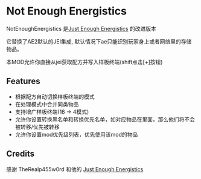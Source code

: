 # Not Enough Energistics
NotEnoughEnergistics 是[Just Enough Energistics](https://www.curseforge.com/minecraft/mc-mods/just-enough-energistics-jee) 的改进版本

它替换了AE2默认的JEI集成, 默认情况下ae只能识别玩家身上或者网络里的存储物品。

本MOD允许你直接从jei获取配方并写入样板终端(shift点击[+]按钮)

## Features

- 根据配方自动切换样板终端的模式
- 在处理模式中合并同类物品
- 支持增广样板终端(16 -> 4模式)
- 允许你设置转换黑名单和转换优先名单，如对应物品在里面，那么他们将不会被转移/优先被转移
- 允许你设置mod优先级列表，优先使用该mod的物品

## Credits
感谢 TheRealp455w0rd 和他的 [Just Enough Energistics](https://www.curseforge.com/minecraft/mc-mods/just-enough-energistics-jee)


